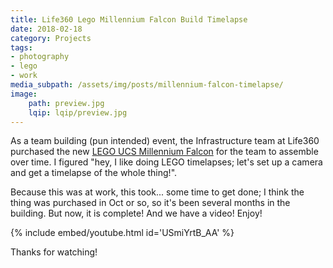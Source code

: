 ```yaml
---
title: Life360 Lego Millennium Falcon Build Timelapse
date: 2018-02-18
category: Projects
tags:
- photography
- lego
- work
media_subpath: /assets/img/posts/millennium-falcon-timelapse/
image:
    path: preview.jpg
    lqip: lqip/preview.jpg
---
```


As a team building (pun intended) event, the Infrastructure team at Life360 purchased the new [LEGO UCS Millennium Falcon](https://brickset.com/sets/75192-1/Millennium-Falcon) for the team to assemble over time. I figured "hey, I like doing LEGO timelapses; let's set up a camera and get a timelapse of the whole thing!".

Because this was at work, this took... some time to get done; I think the thing was purchased in Oct or so, so it's been several months in the building. But now, it is complete! And we have a video! Enjoy!

{% include embed/youtube.html id='USmiYrtB_AA' %}

Thanks for watching!